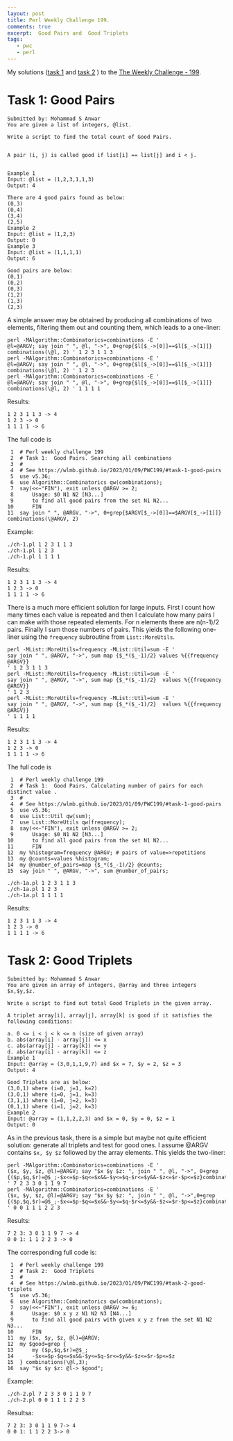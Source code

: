 ```yaml
---
layout: post
title: Perl Weekly Challenge 199.
comments: true
excerpt:  Good Pairs and  Good Triplets
tags:
   - pwc
   - perl
---
```


My solutions
([task 1](https://github.com/wlmb/perlweeklychallenge-club/blob/master/challenge-199/wlmb/perl/ch-1.pl)
and
[task 2](https://github.com/wlmb/perlweeklychallenge-club/blob/master/challenge-199/wlmb/perl/ch-2.pl)
)
to the  [The Weekly Challenge - 199](https://theweeklychallenge.org/blog/perl-weekly-challenge-199).


# Task 1: Good Pairs

    Submitted by: Mohammad S Anwar
    You are given a list of integers, @list.

    Write a script to find the total count of Good Pairs.


    A pair (i, j) is called good if list[i] == list[j] and i < j.


    Example 1
    Input: @list = (1,2,3,1,1,3)
    Output: 4

    There are 4 good pairs found as below:
    (0,3)
    (0,4)
    (3,4)
    (2,5)
    Example 2
    Input: @list = (1,2,3)
    Output: 0
    Example 3
    Input: @list = (1,1,1,1)
    Output: 6

    Good pairs are below:
    (0,1)
    (0,2)
    (0,3)
    (1,2)
    (1,3)
    (2,3)

A simple answer may be obtained by producing all combinations of two
elements, filtering them out and counting them, which leads to a one-liner:

    perl -MAlgorithm::Combinatorics=combinations -E '
    @l=@ARGV; say join " ", @l, "->", 0+grep{$l[$_->[0]]==$l[$_->[1]]} combinations(\@l, 2) ' 1 2 3 1 1 3
    perl -MAlgorithm::Combinatorics=combinations -E '
    @l=@ARGV; say join " ", @l, "->", 0+grep{$l[$_->[0]]==$l[$_->[1]]} combinations(\@l, 2) ' 1 2 3
    perl -MAlgorithm::Combinatorics=combinations -E '
    @l=@ARGV; say join " ", @l, "->", 0+grep{$l[$_->[0]]==$l[$_->[1]]} combinations(\@l, 2) ' 1 1 1 1

Results:

    1 2 3 1 1 3 -> 4
    1 2 3 -> 0
    1 1 1 1 -> 6

The full code is

     1  # Perl weekly challenge 199
     2  # Task 1:  Good Pairs. Searching all combinations
     3  #
     4  # See https://wlmb.github.io/2023/01/09/PWC199/#task-1-good-pairs
     5  use v5.36;
     6  use Algorithm::Combinatorics qw(combinations);
     7  say(<<~"FIN"), exit unless @ARGV >= 2;
     8      Usage: $0 N1 N2 [N3...]
     9      to find all good pairs from the set N1 N2...
    10      FIN
    11  say join " ", @ARGV, "->", 0+grep{$ARGV[$_->[0]]==$ARGV[$_->[1]]} combinations(\@ARGV, 2)

Example:

    ./ch-1.pl 1 2 3 1 1 3
    ./ch-1.pl 1 2 3
    ./ch-1.pl 1 1 1 1

Results:

    1 2 3 1 1 3 -> 4
    1 2 3 -> 0
    1 1 1 1 -> 6

There is a much more efficient solution for large inputs. First I count how many times
each value is repeated and then I calculate how many pairs I can make
with those repeated elements. For n elements there are n(n-1)/2
pairs. Finally I sum those numbers of pairs.
This yields the following one-liner using the `frequency` subroutine
from `List::MoreUtils`.

    perl -MList::MoreUtils=frequency -MList::Util=sum -E '
    say join " ", @ARGV, "->", sum map {$_*($_-1)/2} values %{{frequency @ARGV}}
    ' 1 2 3 1 1 3
    perl -MList::MoreUtils=frequency -MList::Util=sum -E '
    say join " ", @ARGV, "->", sum map {$_*($_-1)/2}  values %{{frequency @ARGV}}
    ' 1 2 3
    perl -MList::MoreUtils=frequency -MList::Util=sum -E '
    say join " ", @ARGV, "->", sum map {$_*($_-1)/2}  values %{{frequency @ARGV}}
    ' 1 1 1 1

Results:

    1 2 3 1 1 3 -> 4
    1 2 3 -> 0
    1 1 1 1 -> 6

The full code is

     1  # Perl weekly challenge 199
     2  # Task 1:  Good Pairs. Calculating number of pairs for each distinct value .
     3  #
     4  # See https://wlmb.github.io/2023/01/09/PWC199/#task-1-good-pairs
     5  use v5.36;
     6  use List::Util qw(sum);
     7  use List::MoreUtils qw(frequency);
     8  say(<<~"FIN"), exit unless @ARGV >= 2;
     9      Usage: $0 N1 N2 [N3...]
    10      to find all good pairs from the set N1 N2...
    11      FIN
    12  my %histogram=frequency @ARGV; # pairs of value=>repetitions
    13  my @counts=values %histogram;
    14  my @number_of_pairs=map {$_*($_-1)/2} @counts;
    15  say join " ", @ARGV, "->", sum @number_of_pairs;

    ./ch-1a.pl 1 2 3 1 1 3
    ./ch-1a.pl 1 2 3
    ./ch-1a.pl 1 1 1 1

Results:

    1 2 3 1 1 3 -> 4
    1 2 3 -> 0
    1 1 1 1 -> 6


# Task 2: Good Triplets

    Submitted by: Mohammad S Anwar
    You are given an array of integers, @array and three integers $x,$y,$z.

    Write a script to find out total Good Triplets in the given array.

    A triplet array[i], array[j], array[k] is good if it satisfies the following conditions:

    a. 0 <= i < j < k <= n (size of given array)
    b. abs(array[i] - array[j]) <= x
    c. abs(array[j] - array[k]) <= y
    d. abs(array[i] - array[k]) <= z
    Example 1
    Input: @array = (3,0,1,1,9,7) and $x = 7, $y = 2, $z = 3
    Output: 4

    Good Triplets are as below:
    (3,0,1) where (i=0, j=1, k=2)
    (3,0,1) where (i=0, j=1, k=3)
    (3,1,1) where (i=0, j=2, k=3)
    (0,1,1) where (i=1, j=2, k=3)
    Example 2
    Input: @array = (1,1,2,2,3) and $x = 0, $y = 0, $z = 1
    Output: 0

As in the previous task, there is a simple but maybe not quite efficient solution:
generate all triplets and test for good ones. I assume @ARGV contains
`$x, $y $z` followed by the array elements. This yields the two-liner:

    perl -MAlgorithm::Combinatorics=combinations -E '
    ($x, $y, $z, @l)=@ARGV; say "$x $y $z: ", join " ", @l, "->", 0+grep
    {($p,$q,$r)=@$_;-$x<=$p-$q<=$x&&-$y<=$q-$r<=$y&&-$z<=$r-$p<=$z}combinations(\@l,3)
    ' 7 2 3 3 0 1 1 9 7
    perl -MAlgorithm::Combinatorics=combinations -E '
    ($x, $y, $z, @l)=@ARGV; say "$x $y $z: ", join " ", @l, "->",0+grep
    {($p,$q,$r)=@$_;-$x<=$p-$q<=$x&&-$y<=$q-$r<=$y&&-$z<=$r-$p<=$z}combinations(\@l,3)
    ' 0 0 1 1 1 2 2 3

Results:

    7 2 3: 3 0 1 1 9 7 -> 4
    0 0 1: 1 1 2 2 3 -> 0

The corresponding full code is:

     1  # Perl weekly challenge 199
     2  # Task 2:  Good Triplets
     3  #
     4  # See https://wlmb.github.io/2023/01/09/PWC199/#task-2-good-triplets
     5  use v5.36;
     6  use Algorithm::Combinatorics qw(combinations);
     7  say(<<~"FIN"), exit unless @ARGV >= 6;
     8      Usage: $0 x y z N1 N2 N3 [N4...]
     9      to find all good pairs with given x y z from the set N1 N2 N3...
    10      FIN
    11  my ($x, $y, $z, @l)=@ARGV;
    12  my $good=grep {
    13      my ($p,$q,$r)=@$_;
    14      -$x<=$p-$q<=$x&&-$y<=$q-$r<=$y&&-$z<=$r-$p<=$z
    15  } combinations(\@l,3);
    16  say "$x $y $z: @l-> $good";

Example:

    ./ch-2.pl 7 2 3 3 0 1 1 9 7
    ./ch-2.pl 0 0 1 1 1 2 2 3

Resultsa:

    7 2 3: 3 0 1 1 9 7-> 4
    0 0 1: 1 1 2 2 3-> 0
